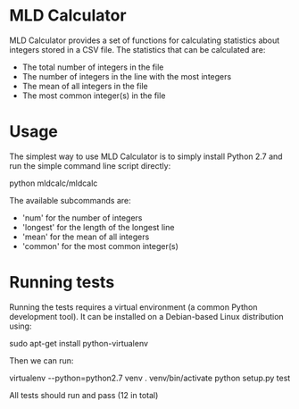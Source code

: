 MLD Calculator
==============

MLD Calculator provides a set of functions for calculating statistics about
integers stored in a CSV file. The statistics that can be calculated are:

- The total number of integers in the file
- The number of integers in the line with the most integers
- The mean of all integers in the file
- The most common integer(s) in the file

Usage
=====

The simplest way to use MLD Calculator is to simply install Python 2.7 and run
the simple command line script directly:

  python mldcalc/mldcalc <subcommand> <path to csv>

The available subcommands are:

- 'num' for the number of integers
- 'longest' for the length of the longest line
- 'mean' for the mean of all integers
- 'common' for the most common integer(s)

Running tests
=============

Running the tests requires a virtual environment (a common Python development
tool). It can be installed on a Debian-based Linux distribution using:

  sudo apt-get install python-virtualenv

Then we can run:

  virtualenv --python=python2.7 venv
  . venv/bin/activate
  python setup.py test

All tests should run and pass (12 in total)
